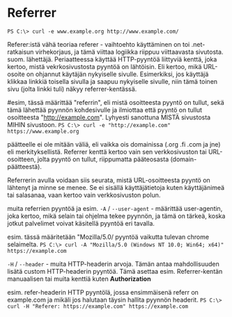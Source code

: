 # Referrer

`PS C:\> curl -e www.example.org http://www.example.com/`


Referer:istä vähä teoriaa
referer - vaihtoehto käyttäminen on toi .net-ratkaisun virhekorjaus, ja tämä viittaa logiikka riippuu viittaavasta sivutosta. 
suom. lähettäjä. Periaatteessa käyttää HTTP-pyyntöä liittyviä kenttä, joka kertoo, mistä vekrkosivustosta pyyntöä on lähtöisin. Eli kertoo, mikä URL-osoite on ohjannut käytäjän nykyiselle sivulle. Esimerkiksi, jos käyttäjä klikkaa linkkiä toisella sivulla ja saapuu nykyiselle sivulle, niin tämä toinen sivu (jolta linkki tuli) näkyy referrer-kentässä.

#esim, tässä määrittää "referrin", eli mistä osoitteesta pyyntö on tullut, sekä tämä lähettää pyynnön kohdesivulle ja ilmiottaa että pyyntö on tullut osoitteesta "http://example.com". Lyhyesti sanottuna MISTÄ sivustosta MIHIN sivustoon.
`PS C:\> curl -e "http://example.com" https://www.example.org`

päätteelle ei ole mitään väliä, eli vaikka ois domainissa (.org .fi .com ja jne) eli merkityksellistä. Referrer kenttä kertoo vain sen verkkosivuston tai URL-osoitteen, jolta pyyntö on tullut, riippumatta pääteosasta (domain-päätteestä).

Referrerin avulla voidaan siis seurata, mistä URL-osoitteesta pyyntö on lähtenyt ja minne se menee. Se ei sisällä käyttäjätietoja kuten käyttäjänimeä tai salasanaa, vaan kertoo vain verkkosivuston polun.


muita referrien pyyntöä ja esim. 
`-A` / `--user-agent` - määrittää user-agentin, joka kertoo, mikä selain tai ohjelma tekee pyynnön, ja tämä on tärkeä, koska jotkut palvelimet voivat käsitellä pyyntöä eri tavalla.

esim. tässä määritetään "Mozilla/5.0/ pyyntöä vaikutta tulevan chrome selaimelta.
`PS C:\> curl -A "Mozilla/5.0 (Windows NT 10.0; Win64; x64)" https://example.com`


`-H` / `--header` - muita HTTP-headerin arvoja. Tämän antaa mahdollisuuden lisätä custom HTTP-headerin pyyntöä. Tämä asettaa esim. Referrer-kentän manuaalisen tai muita kenttiä kuten <b>Authorization</b>

esim.  refer-headerin HTTP pyyntölä, jossa ensimmäisenä referr on example.com ja mikäli jos halutaan täysin hallita pyynnön headerit.
`PS C:\> curl -H "Referer: https://example.com" https://example.com`

